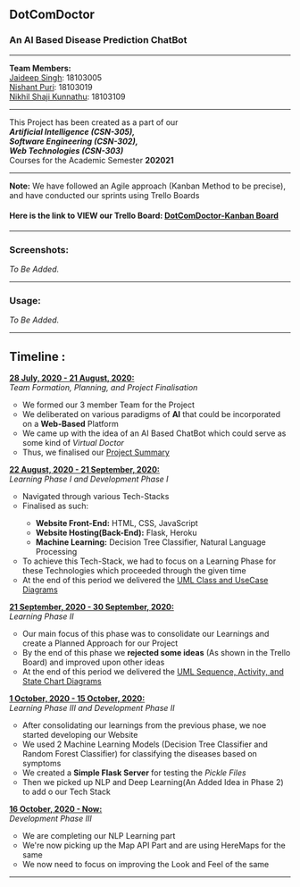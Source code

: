 <p align = "center">
<h2> DotComDoctor </h2>
<h3> An AI Based Disease Prediction ChatBot </h3>
</p>

________________________________________________________________________________________________________________________________________________________________________________

**Team Members:**<br>
<a href="https://github.com/jai0610">Jaideep Singh</a>: 18103005<br>
<a href="https://github.com/NishantPuri99">Nishant Puri</a>: 18103019<br>
<a href="https://github.com/nikhilshaji17">Nikhil Shaji Kunnathu</a>: 18103109<br>

_________________________________________________________________________________________________________________________________________________________________________________

This Project has been created as a part of our<br>
<b><i>Artificial Intelligence (CSN-305),</b></i><br>
<b><i>Software Engineering (CSN-302),</b></i><br>
<b><i>Web Technologies (CSN-303)</b></i><br>
Courses for the Academic Semester <b>202021</b>

_________________________________________________________________________________________________________________________________________________________________________________

<b>Note:</b> We have followed an Agile approach (Kanban Method to be precise), and have conducted our sprints using Trello Boards

#### Here is the link to VIEW our Trello Board: <a href="https://trello.com/b/UvC8aT2c/dotcomdoctor-kanban-board">DotComDoctor-Kanban Board</a>

_________________________________________________________________________________________________________________________________________________________________________________

### Screenshots:

<i>To Be Added.</i>

_________________________________________________________________________________________________________________________________________________________________________________

### Usage:

<i>To Be Added.</i>

_________________________________________________________________________________________________________________________________________________________________________________

## Timeline :
<ins>**28 July, 2020 - 21 August, 2020:**</ins><br> 
*Team Formation, Planning, and Project Finalisation*
<ul style="list-style-type:circle">
    <li>We formed our 3 member Team for the Project</li>
    <li>We deliberated on various paradigms of <b>AI</b> that could be incorporated on a <b>Web-Based</b> Platform</li>
    <li>We came up with the idea of an AI Based ChatBot which could serve as some kind of <i>Virtual Doctor</i></li>
    <li>Thus, we finalised our <a href="https://github.com/NishantPuri99/DotComDoctor-SoftwareEngineeringProject/blob/master/Project%20Title%20with%20Summary.pdf">Project Summary</a></li>
 </ul>


<ins>**22 August, 2020 - 21 September, 2020:**</ins><br>
*Learning Phase I and Development Phase I*
<ul style="list-style-type:circle">
  <li>Navigated through various Tech-Stacks</li>
  <li>Finalised as such:</li>
  <ul>
    <li><b>Website Front-End:</b> HTML, CSS, JavaScript</li>
    <li><b>Website Hosting(Back-End):</b> Flask, Heroku</li>
    <li><b>Machine Learning:</b> Decision Tree Classifier, Natural Language Processing</li>
  </ul>
  <li>To achieve this Tech-Stack, we had to focus on a Learning Phase for these Technologies which proceeded through the given time</li>
  <li>At the end of this period we delivered the <a href="https://github.com/NishantPuri99/DotComDoctor-SoftwareEngineeringProject/blob/master/Class%20Diagrams%20and%20Use%20Case%20Diagrams%20(AI%20Based%20Chatbot%20for%20Disease%20Prediction).pdf">UML Class and UseCase Diagrams</a></li>
 </ul>


<ins>**21 September, 2020 - 30 September, 2020:**</ins> <br>
*Learning Phase II*
<ul style="list-style-type:circle">
  <li>Our main focus of this phase was to consolidate our Learnings and create a Planned Approach for our Project</li>
  <li>By the end of this phase we <b>rejected some ideas</b> (As shown in the Trello Board) and improved upon other ideas </li>
  <li>At the end of this period we delivered the <a href="https://github.com/NishantPuri99/DotComDoctor-SoftwareEngineeringProject/blob/master/Sequence%2C%20Activity%20and%20State%20Chart%20Diagrams%20(AI%20Based%20Chatbot%20for%20Disease%20Prediction).pdf">UML Sequence, Activity, and State Chart Diagrams</a></li>
 </ul>
 

<ins>**1 October, 2020 - 15 October, 2020:**</ins><br>
*Learning Phase III and Development Phase II*
<ul style="list-style-type:circle">
  <li>After consolidating our learnings from the previous phase, we noe started developing our Website</li>
  <li>We used 2 Machine Learning Models (Decision Tree Classifier and Random Forest Classifier) for classifying the diseases based on symptoms</li>
  <li>We created a <b>Simple Flask Server</b> for testing the <i>Pickle Files</i></li>
  <li>Then we picked up NLP and Deep Learning(An Added Idea in Phase 2) to add o our Tech Stack</li>
 </ul>
 

<ins>**16 October, 2020 - Now:**</ins><br>
*Development Phase III*
<ul style="list-style-type:circle">
  <li>We are completing our NLP Learning part</li>
  <li>We're now picking up the Map API Part and are using HereMaps for the same</li>
  <li>We now need to focus on improving the Look and Feel of the same</li>
 </ul>
 
_______________________________________________________________________________________________________________________________________________________________________________

